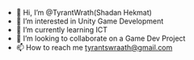 - 👋 Hi, I’m @TyrantWrath(Shadan Hekmat)
- 👀 I’m interested in Unity Game Development
- 🌱 I’m currently learning ICT
- 💞️ I’m looking to collaborate on a Game Dev Project
- 📫 How to reach me tyrantswraath@gmail.com

<!---
TyrantWrath/TyrantWrath is a ✨ special ✨ repository because its `README.md` (this file) appears on your GitHub profile.
You can click the Preview link to take a look at your changes.
--->
